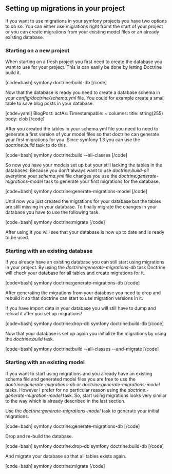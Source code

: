 ## Setting up migrations in your project

If you want to use migrations in your symfony projects you have two options to do so. You can either use migrations right fromt the start of your project or you can create migrations from your existing model files or an already existing database.


### Starting on a new project

When starting on a fresh project you first need to create the database you want to use for your project. This is can easily be done by letting Doctrine build it.

[code=bash]
symfony doctrine:build-db
[/code]

Now that the database is ready you need to create a database schema in your *config/doctrine/schema.yml* file. You could for example create a small table to save blog posts in your database.

[code=yaml]
BlogPost:
  actAs:
    Timestampable: ~
  columns:
    title: string(255)
    body: clob
[/code]

After you created the tables in your schema.yml file you need to need to generate a first version of your model files so that doctrine can generate your first migrations for you. Since symfony 1.3 you can use the *doctrine:build* task to do this.

[code=bash]
symfony doctrine:build --all-classes
[/code]

So now you have your models set up but your still lacking the tables in the databases. Because you don't always want to use *doctrine:build-all* everytime your *schema.yml* file changes you use the *doctrine:generate-migrations-model* task to generate your first migrations for the database.

[code=bash]
symfony doctrine:generate-migrations-model
[/code]

Until now you just created the migrations for your database but the tables are still missing in your database. To finally migrate the changes in your database you have to use the following task.

[code=bash]
symfony doctrine:migrate
[/code]

After using it you will see that your database is now up to date and is ready to be used.


### Starting with an existing database

If you already have an existing database you can still start using migrations in your project. By using the *doctrine:generate-migrations-db* task Doctrine will check your database for all tables and create migrations for it.

[code=bash]
symfony doctrine:generate-migrations-db
[/code]

After generating the migrations from your database you need to drop and rebuild it so that doctrine can start to use migration versions in it.

If you have import data in your database you will still have to dump and reload it after you set up migrations!

[code=bash]
symfony doctrine:drop-db
symfony doctrine:build-db
[/code]

Now that your database is set up again you initialize the migrations by using the *doctrine:build* task.

[code=bash]
symfony doctrine:build --all-classes --and-migrate
[/code]


### Starting with an existing model

If you want to start using migrations and you already have an existing schema file and generated model files you are free to use the *doctrine:generate-migrations-db* or *doctrine:generate-migrations-model* tasks. However I prefer for no particular reason using the *doctrine:-generate-migration-model* task. So, start using migrations looks very similar to the way which is already described in the last section.

Use the *doctrine:generate-migrations-model* task to generate your initial migrations.

[code=bash]
symfony doctrine:generate-migrations-db
[/code]

Drop and re-build the database.

[code=bash]
symfony doctrine:drop-db
symfony doctrine:build-db
[/code]

And migrate your database so that all tables exists again.

[code=bash]
symfony doctrine:migrate
[/code]
